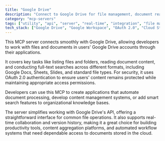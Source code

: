 ```yaml
---
title: "Google Drive"
description: "Connect to Google Drive for file management, document reading, and content search with secure OAuth authentication."
category: "mcp-servers"
tags: ["utility", "api", "server", "real-time", "integration", "file management", "document processing", "cloud storage"]
tech_stack: ["Google Drive", "Google Workspace", "OAuth 2.0", "Cloud Storage", "Document Processing", "Google Docs", "Google Sheets", "Google Slides"]
---
```


This MCP server connects smoothly with Google Drive, allowing developers to work with files and documents in users' Google Drive accounts through their applications.

It covers key tasks like listing files and folders, reading document content, and conducting full-text searches across different formats, including Google Docs, Sheets, Slides, and standard file types. For security, it uses OAuth 2.0 authentication to ensure users' content remains protected while maintaining appropriate access permissions.

Developers can use this MCP to create applications that automate document processing, develop content management systems, or add smart search features to organizational knowledge bases.

The server simplifies working with Google Drive's API, offering a straightforward interface for common file operations. It also supports real-time collaboration and version history, making it a great choice for building productivity tools, content aggregation platforms, and automated workflow systems that need dependable access to documents stored in the cloud.